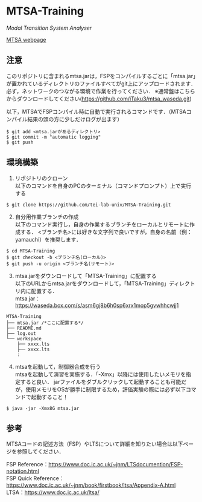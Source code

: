 # MTSA-Training
*Modal Transition System Analyser*

[MTSA webpage](http://mtsa.dc.uba.ar/)

## 注意 ##
このリポジトリに含まれるmtsa.jarは，FSPをコンパイルするごとに「mtsa.jar」が置かれているディレクトリのファイルすべてがgit上にアップロードされます．
必ず，ネットワークのつながる環境で作業を行ってください．
※通常盤はこちらからダウンロードしてください(https://github.com/iTaku3/mtsa_waseda.git)

以下，MTSAでFSPコンパイル時に自動で実行されるコマンドです．（MTSAコンパイル結果の頭の方に少しだけログが出ます）
```
$ git add <mtsa.jarがあるディレクトリ>
$ git commit -m "automatic logging"
$ git push
```

## 環境構築 ##
1. リポジトリのクローン  
以下のコマンドを自身のPCのターミナル（コマンドプロンプト）上で実行する
```
$ git clone https://github.com/tei-lab-univ/MTSA-Training.git
```

2. 自分用作業ブランチの作成  
以下のコマンド実行し，自身の作業するブランチをローカルとリモートに作成する．
<ブランチ名>には好きな文字列で良いですが，自身の名前（例：yamauchi）を推奨します．
```
$ cd MTSA-Training
$ git checkout -b <ブランチ名(ローカル)>
$ git push -u origin <ブランチ名(リモート)>
```

3. mtsa.jarをダウンロードして「MTSA-Training」に配置する  
以下のURLからmtsa.jarをダウンロードして，「MTSA-Training」ディレクトリ内に配置する．  
mtsa.jar：https://waseda.box.com/s/asm6gj8b6h0sp6xrx1mop5gvwhhcwjj1
```
MTSA-Training
├── mtsa.jar /*ここに配置する*/
├── README.md
├── log.out
└── workspace
    ├── xxxx.lts
    ├── xxxx.lts
    :
```

4. mtsaを起動して，制御器合成を行う  
mtsaを起動して演習を実施する．「-Xmx」以降には使用したいメモリを指定すると良い．
jarファイルをダブルクリックして起動することも可能だが，使用メモリをOSが勝手に制限するため，評価実験の際には必ず以下コマンドで起動すること！
```
$ java -jar -Xmx8G mtsa.jar
```

## 参考 ##
MTSAコードの記述方法（FSP）やLTSについて詳細を知りたい場合は以下ページを参照してください．  
  
FSP Reference：https://www.doc.ic.ac.uk/~jnm/LTSdocumention/FSP-notation.html  
FSP Quick Reference：https://www.doc.ic.ac.uk/~jnm/book/firstbook/ltsa/Appendix-A.html  
LTSA：https://www.doc.ic.ac.uk/ltsa/  